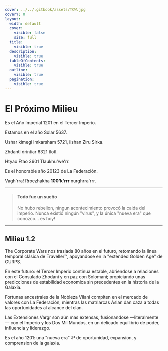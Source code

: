 ```yaml
---
cover: ../../.gitbook/assets/TCW.jpg
coverY: 0
layout:
  width: default
  cover:
    visible: false
    size: full
  title:
    visible: true
  description:
    visible: true
  tableOfContents:
    visible: true
  outline:
    visible: true
  pagination:
    visible: true
---
```


# El Próximo Milieu

Es el Año Imperial 1201 en el Tercer Imperio.

Estamos en el año Solar 5637.

Ushar kimegi Imkarsham 5721, iishan Ziru Sirka.

Zhdantl drintiar 6321 tlotl.

Htyao Ftao 3601 Tlaukhu'we'rr.

Es el honorable año 20123 de La Federación.

Vagh'rra! Rroezhakha **100'k'rrr** nurghrra'rrr.

***

> #### Todo fue un sueño
>
> No hubo rebelion, ningun acontecimiento provocó la caida del imperio. Nunca existió ningún "virus", y la única "nueva era" que conozco... es hoy!

***

## Milieu 1.2

The Corporate Wars nos traslada 80 años en el futuro, retomando la linea temporal clásica de Traveller™, apoyandose en la "extended Golden Age" de GURPS.

En este futuro: el Tercer Imperio continua estable, abriendose a relaciones con el Consulado Zhodani y en paz con Solomani; propiciando unas predicciones de estabilidad economica sin precedentes en la historia de la Galaxía.

Fortunas ancestrales de la Nobleza Vilani compiten en el mercado de valores con La Federación, mientras las matriarcas Aslan dan caza a todas las oportunidades al alcance del clan.

Las Extensiones Vargr son aún mas extensas, fusionandose —literalmente— con el Imperio y los Dos Mil Mundos, en un delicado equilibrio de poder, influencia y liderazgo.

Es el año 1201: una "nueva era" :P de oportunidad, expansion, y comprension de la galaxia.
